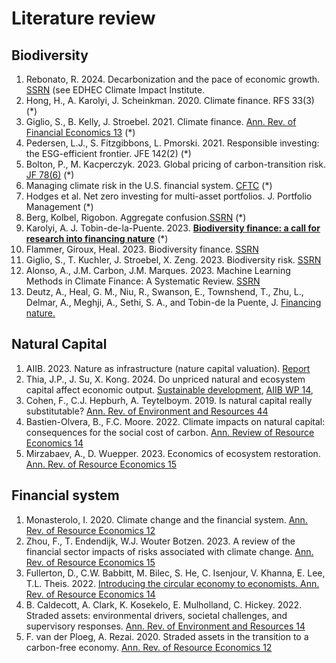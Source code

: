 # Literature review

## Biodiversity

1. Rebonato, R. 2024. Decarbonization and the pace of economic growth. [SSRN](https://papers.ssrn.com/sol3/papers.cfm?abstract_id=4804183) (see EDHEC Climate Impact Institute.
2. Hong, H., A. Karolyi, J. Scheinkman. 2020. Climate finance. RFS 33(3) (*)
3. Giglio, S., B. Kelly, J. Stroebel. 2021. Climate finance. [Ann. Rev. of Financial Economics 13](https://www.annualreviews.org/content/journals/10.1146/annurev-financial-102620-103311) (*)
4. Pedersen, L.J., S. Fitzgibbons, L. Pmorski. 2021. Responsible investing: the ESG-efficient frontier. JFE 142(2) (*)
5. Bolton, P., M. Kacperczyk. 2023. Global pricing of carbon-transition risk. [JF 78(6)](https://onlinelibrary.wiley.com/doi/full/10.1111/jofi.13272) (*)
6. Managing climate risk in the U.S. financial system. [CFTC](https://www.bing.com/ck/a?!&&p=d4f476bd5e367614JmltdHM9MTcxODc1NTIwMCZpZ3VpZD0zMTAwYjQ0NC0xYjY4LTY2ZDktMDUwMS1hNzk0MWEyZDY3OTMmaW5zaWQ9NTIyNA&ptn=3&ver=2&hsh=3&fclid=3100b444-1b68-66d9-0501-a7941a2d6793&psq=managing+climate+finance+risk+cftc&u=a1aHR0cHM6Ly93d3cuY2Z0Yy5nb3Yvc2l0ZXMvZGVmYXVsdC9maWxlcy8yMDIwLTA5LzktOS0yMCUyMFJlcG9ydCUyMG9mJTIwdGhlJTIwU3ViY29tbWl0dGVlJTIwb24lMjBDbGltYXRlLVJlbGF0ZWQlMjBNYXJrZXQlMjBSaXNrJTIwLSUyME1hbmFnaW5nJTIwQ2xpbWF0ZSUyMFJpc2slMjBpbiUyMHRoZSUyMFUuUy4lMjBGaW5hbmNpYWwlMjBTeXN0ZW0lMjBmb3IlMjBwb3N0aW5nLnBkZg&ntb=1) (*)
7. Hodges et al. Net zero investing for multi-asset portfolios. J. Portfolio Management (*)
8. Berg, Kolbel, Rigobon. Aggregate confusion.[SSRN](https://papers.ssrn.com/sol3/papers.cfm?abstract_id=3438533) (*)
9. Karolyi, A. J. Tobin-de-la-Puente. 2023. [__Biodiversity finance: a call for research into financing nature__](https://papers.ssrn.com/sol3/papers.cfm?abstract_id=4142813) (*)
10. Flammer, Giroux, Heal. 2023. Biodiversity finance. [SSRN](https://papers.ssrn.com/sol3/papers.cfm?abstract_id=4379451)
11. Giglio, S., T. Kuchler, J. Stroebel, X. Zeng. 2023. Biodiversity risk. [SSRN](https://papers.ssrn.com/sol3/papers.cfm?abstract_id=4410107)
12. Alonso, A., J.M. Carbon, J.M. Marques. 2023. Machine Learning Methods in Climate Finance: A Systematic Review. [SSRN](https://papers.ssrn.com/sol3/papers.cfm?abstract_id=4352569)
13. Deutz, A., Heal, G. M., Niu, R., Swanson, E., Townshend, T., Zhu, L., Delmar, A., Meghji, A., Sethi, S. A., and Tobin-de la Puente, J. [Financing nature.](https://financingnature.atkinson.cornell.edu/)

## Natural Capital

1. AIIB. 2023. Nature as infrastructure (nature capital valuation). [Report](https://aiib-live-sgp-test.aiib.org/en/news-events/asian-infrastructure-finance/_common/pdf/AIIB-Asian-Infrastructure-Finance-2023-Report.pdf)
2. Thia, J.P., J. Su, X. Kong. 2024. Do unpriced natural and ecosystem capital affect economic output. [Sustainable development](https://onlinelibrary.wiley.com/doi/10.1002/sd.2943), [AIIB WP 14](https://www.aiib.org/en/news-events/media-center/working-papers/pdf/AIIB-Working-Paper-14-Do-UNPRICED-NATURAL-AND-ECOSYSTEM-CAPITAL-AFFECT-ECONOMIC-OUTPUT-GROWTH-REGRESSION-ANALYSES-20240327.pdf),
3. Cohen, F., C.J. Hepburh, A. Teytelboym. 2019. Is natural capital really substitutable? [Ann. Rev. of Environment and Resources 44](https://doi.org/10.1146/annurev-environ-101718-033055)
4. Bastien-Olvera, B., F.C. Moore. 2022. Climate impacts on natural capital: consequences for the social cost of carbon. [Ann. Review of Resource Economics 14](https://doi.org/10.1146/annurev-resource-111820-020204)
5. Mirzabaev, A., D. Wuepper. 2023. Economics of ecosystem restoration. [Ann. Rev. of Resource Economics 15](https://doi.org/10.1146/annurev-resource-101422-085414)

## Financial system

1. Monasterolo, I. 2020. Climate change and the financial system. [Ann. Rev. of Resource Economics 12](https://doi.org/10.1146/annurev-resource-110119-031134)
2. Zhou, F., T. Endendijk, W.J. Wouter Botzen. 2023. A review of the financial sector impacts of risks associated with climate change. [Ann. Rev. of Resource Economics 15](https://doi.org/10.1146/annurev-resource-101822-105702)
3. Fullerton, D., C.W. Babbitt, M. Bilec, S. He, C. Isenjour, V. Khanna, E. Lee, T.L. Theis. 2022. [Introducing the circular economy to economists. Ann. Rev. of Resource Economics 14](https://doi.org/10.1146/annurev-resource-101321-053659)
4. B. Caldecott, A. Clark, K. Kosekelo, E. Mulholland, C. Hickey. 2022. Straded assets: environmental drivers, societal challenges, and supervisory responses. [Ann. Rev. of Environment and Resources 14](https://doi.org/10.1146/annurev-environ-012220-101430)
5. F. van der Ploeg, A. Rezai. 2020. Straded assets in the transition to a carbon-free economy. [Ann. Rev. of Resource Economics 12](https://doi.org/10.1146/annurev-resource-110519-040938)
